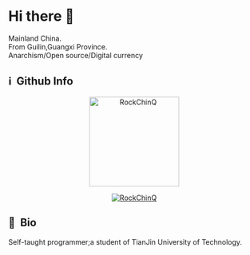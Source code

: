 # Hi there 👋

<!--
**RockChinQ/RockChinQ** is a ✨ _special_ ✨ repository because its `README.md` (this file) appears on your GitHub profile.

Here are some ideas to get you started:

- 🔭 I’m currently working on ...
- 🌱 I’m currently learning ...
- 👯 I’m looking to collaborate on ...
- 🤔 I’m looking for help with ...
- 💬 Ask me about ...
- 📫 How to reach me: ...
- 😄 Pronouns: ...
- ⚡ Fun fact: ...
-->
Mainland China.    
From Guilin,Guangxi Province.  
Anarchism/Open source/Digital currency  
<!-- 
[![RockChinQ's github stats](https://github-readme-stats.vercel.app/api?username=RockChinQ&title_color=fa4694&count_private=true&theme=jolly)](https://github.com/anuraghazra/github-readme-stats) -->

<h2>ℹ️ &nbsp;Github Info</h2>
<!-- 	
  <summary><b>🔎 Github Profile Details</b></summary>
<p align="center"><img height="180em" src="https://github-profile-summary-cards.vercel.app/api/cards/profile-details?username=RockChinQ&theme=github_dark" alt="RockChinQ" align = "center"/></p>
 -->
<!--   <summary><b>⚡ Github Stats</b></summary> -->
<p align="center"><!-- <img height="180em" src="https://github-readme-stats.vercel.app/api?username=RockChinQ&hide_border=true&count_private=true&show_icons=true&theme=radical" alt="RockChinQ" align = "center"/> -->
<img height="180em" src="https://github-readme-stats.vercel.app/api/top-langs?username=RockChinQ&show_icons=true&locale=en&layout=compact&hide_border=true&theme=radical" alt="RockChinQ" align = "center"/></p>

<!--  <summary><b>🔥 Github Streaks</b></summary> -->
 
<!-- <p align="center"><img src="https://github-readme-streak-stats.herokuapp.com/?user=RockChinQ&theme=black-ice&hide_border=true&stroke=0000&background=0D1117&ring=e05397&fire=e05397&currStreakLabel=e05397" alt="RockChinQ" /></p> -->
<!-- 
<summary><b>📊 Github Contribution Graph</b></summary>
<p align="center"<a href="#"><img alt="Ashish Kumar Activity Graph" src="https://activity-graph.herokuapp.com/graph?username=RockChinQ&bg_color=0D1117&color=e05397&line=e05397&point=FFFFFF&hide_border=true&" /></a></p>
<!-- </details>
<details>    --> 
<!--  <summary><b>🏆 Github Achievements</b></summary> -->
<p align="center"> <a href="https://github.com/RockChinQ"><img src="https://github-profile-trophy.vercel.app/?username=RockChinQ&margin-w=5&theme=radical" alt="RockChinQ" /></a> </p>

<!-- <h2>ℹ️ &nbsp;Wakatime Stat</h2>

 <p align="center">
<img height="180em" src="https://github-readme-stats.vercel.app/api/wakatime?username=RockChinQ" alt="RockChinQ" align = "center"/></p>
</p> -->


<h2>🐾 &nbsp;Bio </h2>
Self-taught programmer;a student of TianJin University of Technology.
